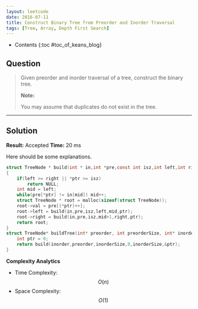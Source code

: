 ```yaml
---
layout: leetcode
date: 2016-07-11
title: Construct Binary Tree from Preorder and Inorder Traversal
tags: [Tree, Array, Depth First Search]
---
```


* Contents
{:toc #toc_of_keans_blog}

## Question

> Given preorder and inorder traversal of a tree, construct the binary tree.
>
>**Note:**
>
>You may assume that duplicates do not exist in the tree.
>


***

## Solution

**Result:** Accepted **Time:** 20 ms

Here should be some explanations.

```c
struct TreeNode * build(int * in,int *pre,const int isz,int left,int right,int *ptr)
{
    if(left >= right || *ptr >= isz)
        return NULL;
    int mid = left;
    while(pre[*ptr] != in[mid]) mid++;
    struct TreeNode * root = malloc(sizeof(struct TreeNode));
    root->val = pre[(*ptr)++];
    root->left = build(in,pre,isz,left,mid,ptr);
    root->right = build(in,pre,isz,mid+1,right,ptr);
    return root;
}
struct TreeNode* buildTree(int* preorder, int preorderSize, int* inorder, int inorderSize) {
    int ptr = 0;
    return build(inorder,preorder,inorderSize,0,inorderSize,&ptr);
}
```

**Complexity Analytics**

- Time Complexity: $$O(n)$$
- Space Complexity: $$O(1)$$
